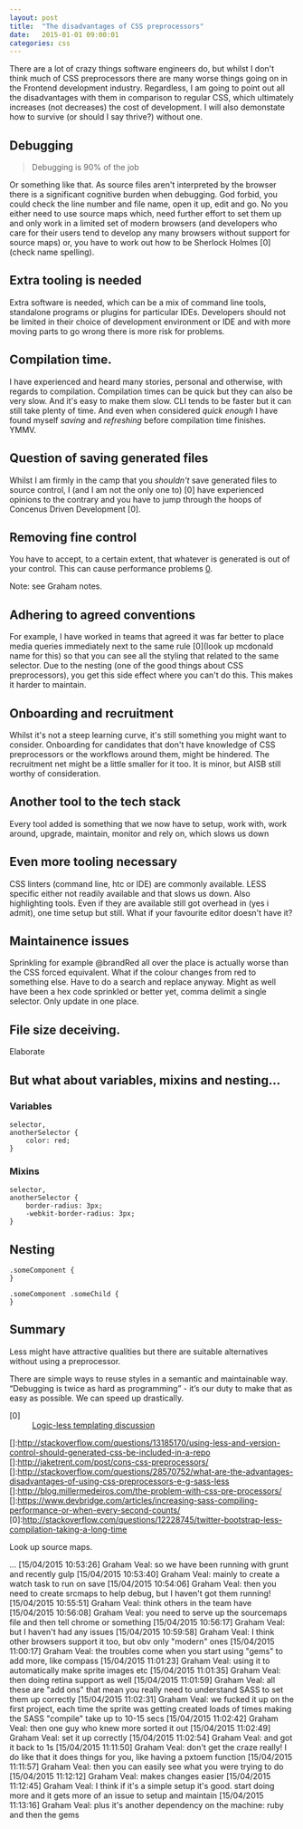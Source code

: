 ```yaml
---
layout: post
title:  "The disadvantages of CSS preprocessors"
date:   2015-01-01 09:00:01
categories: css
---
```


There are a lot of crazy things software engineers do, but whilst I don't think much of CSS preprocessors there are many worse things going on in the Frontend development industry. Regardless, I am going to point out all the  disadvantages with them in comparison to regular CSS, which ultimately increases (not decreases) the cost of development. I will also demonstate how to survive (or should I say thrive?) without one.

## Debugging

> Debugging is 90% of the job

Or something like that. As source files aren't interpreted by the browser there is a significant cognitive burden when debugging. God forbid, you could check the line number and file name, open it up, edit and go. No you either need to use source maps which, need further effort to set them up and only work in a limited set of modern browsers (and developers who care for their users tend to develop any many browsers without support for source maps) or, you have to work out how to be Sherlock Holmes [0](check name spelling).

## Extra tooling is needed

Extra software is needed, which can be a mix of command line tools, standalone programs or plugins for particular IDEs. Developers should not be limited in their choice of development environment or IDE and with more moving parts to go wrong there is more risk for problems.

## Compilation time.

I have experienced and heard many stories, personal and otherwise, with regards to compilation. Compilation times can be quick but they can also be very slow. And it's easy to make them slow. CLI tends to be faster but it can still take plenty of time. And even when considered *quick enough* I have found myself *saving* and *refreshing* before compilation time finishes. YMMV.

## Question of saving generated files

Whilst I am firmly in the camp that you *shouldn't* save generated files to source control, I (and I am not the only one to) [0] have experienced opinions to the contrary and you have to jump through the hoops of Concenus Driven Development [0].

## Removing fine control

You have to accept, to a certain extent, that whatever is generated is out of your control. This can cause performance problems [0](Mixins/Nesting).

Note: see Graham notes.

## Adhering to agreed conventions

For example, I have worked in teams that agreed it was far better to place media queries immediately next to the same rule [0](look up mcdonald name for this) so that you can see all the styling that related to the same selector. Due to the nesting (one of the good things about CSS preprocessors), you get this side effect where you can't do this. This makes it harder to maintain.

## Onboarding and recruitment

Whilst it's not a steep learning curve, it's still something you might want to consider. Onboarding for candidates that don't have knowledge of CSS preprocessors or the workflows around them, might be hindered. The recruitment net might be a little smaller for it too. It is minor, but AISB still worthy of consideration.

## Another tool to the tech stack

Every tool added is something that we now have to setup, work with, work around, upgrade, maintain, monitor and rely on, which slows us down

## Even more tooling necessary

CSS linters (command line, htc or IDE) are commonly available. LESS specific either not readily available and that slows us down. Also highlighting tools. Even if they are available still got overhead in (yes i admit), one time setup but still. What if your favourite editor doesn't have it?

## Maintainence issues

Sprinkling for example @brandRed all over the place is actually worse than the CSS forced equivalent. What if the colour changes from red to something else. Have to do a search and replace anyway. Might as well have been a hex code sprinkled or better yet, comma delimit a single selector. Only update in one place.

## File size deceiving.

Elaborate

## But what about variables, mixins and nesting...

### Variables

	selector,
	anotherSelector {
		color: red;
	}

### Mixins

	selector,
	anotherSelector {
		border-radius: 3px;
		-webkit-border-radius: 3px;
	}

## Nesting

	.someComponent {
	}

	.someComponent .someChild {
	}

## Summary

Less might have attractive qualities but there are suitable alternatives without using a preprocessor.

There are simple ways to reuse styles in a semantic and maintainable way.
“Debugging is twice as hard as programming” - it’s our duty to make that as easy as possible.
We can speed up drastically.

<dl>
	<dt class="citation" id="ref0">[0]</dt>
	<dd><a href="http://stackoverflow.com/questions/3896730/whats-the-advantage-of-logic-less-template-such-as-mustache">Logic-less templating discussion</a></dd>
</dl>

[]:http://stackoverflow.com/questions/13185170/using-less-and-version-control-should-generated-css-be-included-in-a-repo
[]:http://jaketrent.com/post/cons-css-preprocessors/
[]:http://stackoverflow.com/questions/28570752/what-are-the-advantages-disadvantages-of-using-css-preprocessors-e-g-sass-less
[]:http://blog.millermedeiros.com/the-problem-with-css-pre-processors/
[]:https://www.devbridge.com/articles/increasing-sass-compiling-performance-or-when-every-second-counts/
[0]:http://stackoverflow.com/questions/12228745/twitter-bootstrap-less-compilation-taking-a-long-time

Look up source maps.

...
[15/04/2015 10:53:26] Graham Veal: so we have been running with grunt and recently gulp
[15/04/2015 10:53:40] Graham Veal: mainly to create a watch task to run on save
[15/04/2015 10:54:06] Graham Veal: then you need to create srcmaps to help debug, but I haven't got them running!
[15/04/2015 10:55:51] Graham Veal:  think others in the team have
[15/04/2015 10:56:08] Graham Veal: you need to serve up the sourcemaps file and then tell chrome or something
[15/04/2015 10:56:17] Graham Veal: but I haven't had any issues
[15/04/2015 10:59:58] Graham Veal: I think other browsers support it too, but obv only "modern" ones
[15/04/2015 11:00:17] Graham Veal: the troubles come when you start using "gems" to add more, like compass
[15/04/2015 11:01:23] Graham Veal: using it to automatically make sprite images etc
[15/04/2015 11:01:35] Graham Veal: then doing retina support as well
[15/04/2015 11:01:59] Graham Veal: all these are "add ons" that mean you really need to understand SASS to set them up correctly
[15/04/2015 11:02:31] Graham Veal: we fucked it up on the first project, each time the sprite was getting created loads of times making the SASS "compile" take up to 10-15 secs
[15/04/2015 11:02:42] Graham Veal: then one guy who knew more sorted it out
[15/04/2015 11:02:49] Graham Veal: set it up correctly
[15/04/2015 11:02:54] Graham Veal: and got it back to 1s
[15/04/2015 11:11:50] Graham Veal:  don't get the craze really! I do like that it does things for you, like having a pxtoem function
[15/04/2015 11:11:57] Graham Veal: then you can easily see what you were trying to do
[15/04/2015 11:12:12] Graham Veal: makes changes easier
[15/04/2015 11:12:45] Graham Veal: I think if it's a simple setup it's good. start doing more and it gets more of an issue to setup and maintain
[15/04/2015 11:13:16] Graham Veal: plus it's another dependency on the machine: ruby and then the gems